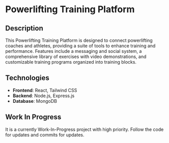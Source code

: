 # Powerlifting Training Platform

## Description
This Powerlifting Training Platform is designed to connect powerlifting coaches and athletes, providing a suite of tools to enhance training and performance. Features include a messaging and social system, a comprehensive library of exercises with video demonstrations, and customizable training programs organized into training blocks.

## Technologies
- **Frontend**: React, Tailwind CSS
- **Backend**: Node.js, Express.js
- **Database**: MongoDB

## Work In Progress
It is a currently Work-In-Progress project with high priority. 
Follow the code for updates and commits for updates.


